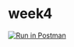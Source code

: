 # week4

[![Run in Postman](https://run.pstmn.io/button.svg)](https://app.getpostman.com/run-collection/bdc3c2a0a4f3a03cc9d3)